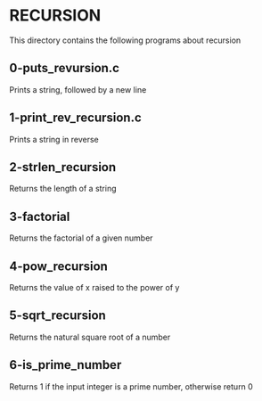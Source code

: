 # RECURSION

This directory contains the following programs about recursion

## 0-puts_revursion.c

Prints a string, followed by a new line

## 1-print_rev_recursion.c

Prints a string in reverse

## 2-strlen_recursion

Returns the length of a string

## 3-factorial

Returns the factorial of a given number

## 4-pow_recursion

Returns the value of x raised to the power of y

## 5-sqrt_recursion

Returns the natural square root of a number

## 6-is_prime_number

Returns 1 if the input integer is a prime number, otherwise return 0
